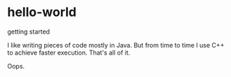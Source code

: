 # hello-world
getting started


I like writing pieces of code mostly in Java. But from time to time I use C++ to achieve faster execution. That's all of it.

Oops.
